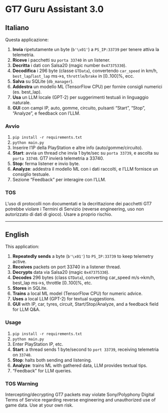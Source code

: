 # GT7 Guru Assistant 3.0

## Italiano

Questa applicazione:
1. **Invia** ripetutamente un byte (`b'\x01'`) a `PS_IP:33739` per tenere attiva la telemetria.
2. **Riceve** i pacchetti su `porta 33740` in un listener.
3. **Decritta** i dati con Salsa20 (magic number `0x47375330`).
4. **Decodifica** i 296 byte (classe `GTData`), convertendo `car_speed` in km/h, `best_lap`/`last_lap` ms→s, `throttle`/`brake` in [0..100]%, ecc.
5. **Salva** su SQLite (`db_manager`).
6. **Addestra** un modello ML (TensorFlow CPU) per fornire consigli numerici (es. best_lap).
7. **Usa** un LLM locale (GPT-2) per suggerimenti testuali in linguaggio naturale.
8. **GUI** con campi IP, auto, gomme, circuito, pulsanti “Start”, “Stop”, “Analyze”, e feedback con l’LLM.

### Avvio
1. `pip install -r requirements.txt`
2. `python main.py`
3. Inserire l’IP della PlayStation e altre info (auto/gomme/circuito).
4. **Start**: avvia un thread che invia 1 byte/sec su `porta 33739`, e ascolta su `porta 33740`. GT7 invierà telemetria a 33740.
5. **Stop**: ferma listener e invio byte.
6. **Analyze**: addestra il modello ML con i dati raccolti, e l’LLM fornisce un consiglio testuale.
7. Sezione “Feedback” per interagire con l’LLM.

### TOS
L’uso di protocolli non documentati e la decrittazione dei pacchetti GT7 potrebbe violare i Termini di Servizio (reverse engineering, uso non autorizzato di dati di gioco). Usare a proprio rischio.

---

## English

This application:
1. **Repeatedly sends** a byte (`b'\x01'`) to `PS_IP:33739` to keep telemetry active.
2. **Receives** packets on port 33740 in a listener thread.
3. **Decrypts** data via Salsa20 (magic `0x47375330`).
4. **Decodes** 296 bytes (class `GTData`), converting car_speed m/s->km/h, best_lap ms->s, throttle [0..100]%, etc.
5. **Stores** in SQLite.
6. **Trains** a local ML model (TensorFlow CPU) for numeric advice.
7. **Uses** a local LLM (GPT-2) for textual suggestions.
8. **GUI** with IP, car, tyres, circuit, Start/Stop/Analyze, and a feedback field for LLM Q&A.

### Usage
1. `pip install -r requirements.txt`
2. `python main.py`
3. Enter PlayStation IP, etc.
4. **Start**: a thread sends 1 byte/second to `port 33739`, receiving telemetria on `33740`.
5. **Stop**: halts both sending and listening.
6. **Analyze**: trains ML with gathered data, LLM provides textual tips.
7. “Feedback” for LLM queries.

### TOS Warning
Intercepting/decrypting GT7 packets may violate Sony/Polyphony Digital Terms of Service regarding reverse engineering and unauthorized use of game data. Use at your own risk.
